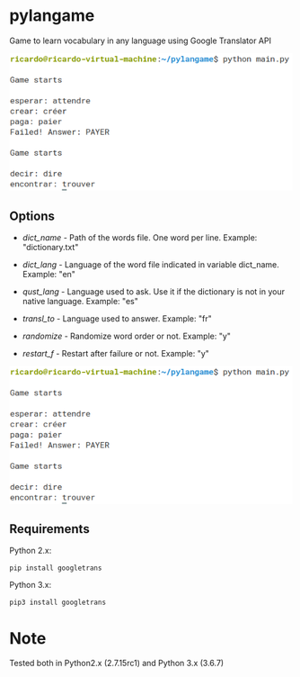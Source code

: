 # pylangame
Game to learn vocabulary in any language using Google Translator API

![Screenshot](images/Screenshot_1.png)


## Options

- *dict_name* - Path of the words file. One word per line. Example: "dictionary.txt"

- *dict_lang* - Language of the word file indicated in variable dict_name. Example: "en"

- *qust_lang* - Language used to ask. Use it if the dictionary is not in your native language. Example: "es"

- *transl_to* - Language used to answer. Example: "fr"

- *randomize* - Randomize word order or not. Example: "y"

- *restart_f* - Restart after failure or not. Example: "y"


![Screenshot](images/Screenshot_1.png)


## Requirements

Python 2.x:

```
pip install googletrans
```

Python 3.x:

```
pip3 install googletrans
```

# Note 

Tested both in Python2.x (2.7.15rc1) and Python 3.x (3.6.7)
